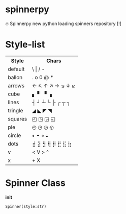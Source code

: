 # spinnerpy
🔥 Spinnerpy new python loading spinners repository [!]

# Style-list

<table>
  <tr>
    <th>Style</th>
    <th>Chars</th>
  </tr>
  <tr>
    <td>default</td>
    <td>\ | / -</td>
  </tr>
  <tr>
    <td>ballon</td>
    <td>. o 0 @ *</td>
  </tr>
  <tr>
    <td>arrows</td>
    <td>← ↖ ↑ ↗ → ↘ ↓ ↙</td>
  </tr>
  <tr>
    <td>cube</td>
    <td>▖ ▘ ▝ ▗</td>
  </tr>
  <tr>
    <td>lines</td>
    <td>┤ ┘ ┴ └ ├ ┌ ┬ ┐</td>
  </tr>
  <tr>
    <td>tringle</td>
    <td>◢ ◣ ◤ ◥</td>
  </tr>
  <tr>
    <td>squares</td>
    <td>◰ ◳ ◲ ◱</td>
  </tr>
  <tr>
    <td>pie</td>
    <td>◴ ◷ ◶ ◵</td>
  </tr>
  <tr>
    <td>circle</td>
    <td>◐ ◓ ◑ ◒</td>
  </tr>
  <tr>
    <td>dots</td>
    <td>⣾ ⣽ ⣻ ⢿ ⡿ ⣟ ⣯ ⣷</td>
  </tr>
  <tr>
    <td>v</td>
    <td>< V > ^</td>
  </tr>
  <tr>
    <td>x</td>
    <td>+ X</td>
  </tr>
</table>

# Spinner Class

<b>__init__</b>
```
Spinner(style:str)
```
